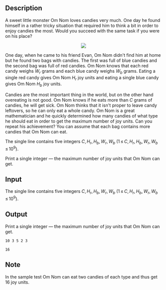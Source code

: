 ## Description

<div><p>A sweet little monster Om Nom loves candies very much. One day he found himself in a rather tricky situation that required him to think a bit in order to enjoy candies the most. Would you succeed with the same task if you were on his place?</p><center> <img class="tex-graphics" src="file://OSwYlq7X.png" style="max-width: 100.0%;max-height: 100.0%;"> </center><p>One day, when he came to his friend Evan, Om Nom didn't find him at home but he found two bags with candies. The first was full of blue candies and the second bag was full of red candies. Om Nom knows that each red candy weighs <span class="tex-span"><i>W</i><sub class="lower-index"><i>r</i></sub></span> grams and each blue candy weighs <span class="tex-span"><i>W</i><sub class="lower-index"><i>b</i></sub></span> grams. Eating a single red candy gives Om Nom <span class="tex-span"><i>H</i><sub class="lower-index"><i>r</i></sub></span> joy units and eating a single blue candy gives Om Nom <span class="tex-span"><i>H</i><sub class="lower-index"><i>b</i></sub></span> joy units.</p><p>Candies are the most important thing in the world, but on the other hand overeating is not good. Om Nom knows if he eats more than <span class="tex-span"><i>C</i></span> grams of candies, he will get sick. Om Nom thinks that it isn't proper to leave candy leftovers, so he can only eat a whole candy. Om Nom is a great mathematician and he quickly determined how many candies of what type he should eat in order to get the maximum number of joy units. Can you repeat his achievement? You can assume that each bag contains more candies that Om Nom can eat.</p></div><div class="input-specification"><p>The single line contains five integers <span class="tex-span"><i>C</i>, <i>H</i><sub class="lower-index"><i>r</i></sub>, <i>H</i><sub class="lower-index"><i>b</i></sub>, <i>W</i><sub class="lower-index"><i>r</i></sub>, <i>W</i><sub class="lower-index"><i>b</i></sub></span> (<span class="tex-span">1 ≤ <i>C</i>, <i>H</i><sub class="lower-index"><i>r</i></sub>, <i>H</i><sub class="lower-index"><i>b</i></sub>, <i>W</i><sub class="lower-index"><i>r</i></sub>, <i>W</i><sub class="lower-index"><i>b</i></sub> ≤ 10<sup class="upper-index">9</sup></span>).</p></div><div class="output-specification"><p>Print a single integer — the maximum number of joy units that Om Nom can get.</p></div>

## Input

<p>The single line contains five integers <span class="tex-span"><i>C</i>, <i>H</i><sub class="lower-index"><i>r</i></sub>, <i>H</i><sub class="lower-index"><i>b</i></sub>, <i>W</i><sub class="lower-index"><i>r</i></sub>, <i>W</i><sub class="lower-index"><i>b</i></sub></span> (<span class="tex-span">1 ≤ <i>C</i>, <i>H</i><sub class="lower-index"><i>r</i></sub>, <i>H</i><sub class="lower-index"><i>b</i></sub>, <i>W</i><sub class="lower-index"><i>r</i></sub>, <i>W</i><sub class="lower-index"><i>b</i></sub> ≤ 10<sup class="upper-index">9</sup></span>).</p>

## Output

<p>Print a single integer — the maximum number of joy units that Om Nom can get.</p>





```input1
10 3 5 2 3

```




```output1
16

```



## Note

<p>In the sample test Om Nom can eat two candies of each type and thus get <span class="tex-span">16</span> joy units.</p>
